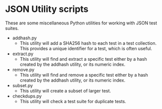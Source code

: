 # JSON Utility scripts

These are some miscellaneous Python utilities for working with JSON test suites.

- addhash.py 
    - This utility will add a SHA256 hash to each test in a test collection. This provides a unique identifier for a test, which is often useful.
- extract.py
    - This utility will find and extract a specific test either by a hash created by the addhash utility, or its numeric index.
- remove.py
    - This utility will find and remove a specific test either by a hash created by the addhash utility, or its numeric index.
- subset.py
    - This utility will create a subset of larger test.
- checkdups.py
    - This utility will check a test suite for duplicate tests.